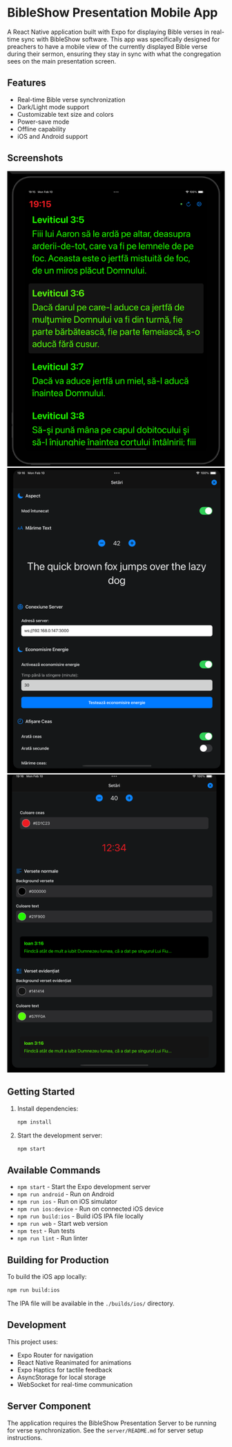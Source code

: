 # BibleShow Presentation Mobile App

A React Native application built with Expo for displaying Bible verses in real-time sync with BibleShow software. This app was specifically designed for preachers to have a mobile view of the currently displayed Bible verse during their sermon, ensuring they stay in sync with what the congregation sees on the main presentation screen.

## Features

- Real-time Bible verse synchronization
- Dark/Light mode support
- Customizable text size and colors
- Power-save mode
- Offline capability
- iOS and Android support

## Screenshots

![Main Screen](screenshots/img.png)
![Settings Screen](screenshots/img_1.png)
![Color Picker](screenshots/img_2.png)

## Getting Started

1. Install dependencies:
   ```bash
   npm install
   ```

2. Start the development server:
   ```bash
   npm start
   ```

## Available Commands

- `npm start` - Start the Expo development server
- `npm run android` - Run on Android
- `npm run ios` - Run on iOS simulator
- `npm run ios:device` - Run on connected iOS device
- `npm run build:ios` - Build iOS IPA file locally
- `npm run web` - Start web version
- `npm test` - Run tests
- `npm run lint` - Run linter

## Building for Production

To build the iOS app locally:
```bash
npm run build:ios
```
The IPA file will be available in the `./builds/ios/` directory.

## Development

This project uses:
- Expo Router for navigation
- React Native Reanimated for animations
- Expo Haptics for tactile feedback
- AsyncStorage for local storage
- WebSocket for real-time communication

## Server Component

The application requires the BibleShow Presentation Server to be running for verse synchronization. See the `server/README.md` for server setup instructions.
